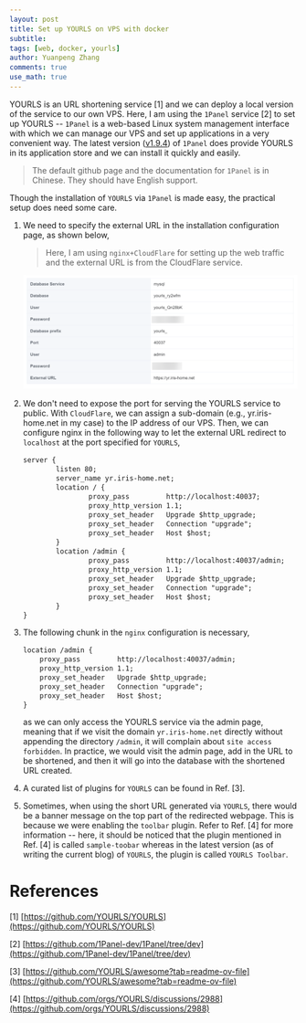 ```yaml
---
layout: post
title: Set up YOURLS on VPS with docker
subtitle:
tags: [web, docker, yourls]
author: Yuanpeng Zhang
comments: true
use_math: true
---
```


YOURLS is an URL shortening service [1] and we can deploy a local version of the service to our own
VPS. Here, I am using the `1Panel` service [2] to set up YOURLS -- `1Panel` is a web-based Linux system
management interface with which we can manage our VPS and set up applications in a very convenient way.
The latest version ([v1.9.4](https://github.com/1Panel-dev/1Panel/releases/tag/v1.9.4)) of `1Panel` does
provide YOURLS in its application store and we can install it quickly and easily.

> The default github page and the documentation for `1Panel` is in Chinese. They should have English support.

Though the installation of `YOURLS` via `1Panel` is made easy, the practical setup does need some care.

1. We need to specify the external URL in the installation configuration page, as shown below,

    > Here, I am using `nginx+CloudFlare` for setting up the web traffic and the external URL is from the CloudFlare service.

    <p align='center'>
    <img src="/assets/img/posts/yourls.png"
       style="border:none;"
       width="600"
       alt="yourls"
       title="yourls" />
    </p>

2. We don't need to expose the port for serving the YOURLS service to public. With `CloudFlare`, we
can assign a sub-domain (e.g., yr.iris-home.net in my case) to the IP address of our VPS. Then, we
can configure nginx in the following way to let the external URL redirect to `localhost` at the port
specified for `YOURLS`,

    ```
    server {
            listen 80;
            server_name yr.iris-home.net;
            location / {
                    proxy_pass         http://localhost:40037;
                    proxy_http_version 1.1;
                    proxy_set_header   Upgrade $http_upgrade;
                    proxy_set_header   Connection "upgrade";
                    proxy_set_header   Host $host;
            }
            location /admin {
                    proxy_pass         http://localhost:40037/admin;
                    proxy_http_version 1.1;
                    proxy_set_header   Upgrade $http_upgrade;
                    proxy_set_header   Connection "upgrade";
                    proxy_set_header   Host $host;
            }
    }
    ```

3. The following chunk in the `nginx` configuration is necessary,

    ```
    location /admin {
        proxy_pass         http://localhost:40037/admin;
        proxy_http_version 1.1;
        proxy_set_header   Upgrade $http_upgrade;
        proxy_set_header   Connection "upgrade";
        proxy_set_header   Host $host;
    }
    ```

    as we can only access the YOURLS service via the admin page, meaning that if we visit the domain
    `yr.iris-home.net` directly without appending the directory `/admin`, it will complain about
    `site access forbidden`. In practice, we would visit the admin page, add in the URL to be shortened,
    and then it will go into the database with the shortened URL created.

4. A curated list of plugins for `YOURLS` can be found in Ref. [3].

5. Sometimes, when using the short URL generated via `YOURLS`, there would be a banner message on the top part of
the redirected webpage. This is because we were enabling the `toolbar` plugin. Refer to Ref. [4] for more
information -- here, it should be noticed that the plugin mentioned in Ref. [4] is called `sample-toobar` whereas
in the latest version (as of writing the current blog) of `YOURLS`, the plugin is called `YOURLS Toolbar`.

References
===

[1] [https://github.com/YOURLS/YOURLS](https://github.com/YOURLS/YOURLS)

[2] [https://github.com/1Panel-dev/1Panel/tree/dev](https://github.com/1Panel-dev/1Panel/tree/dev)

[3] [https://github.com/YOURLS/awesome?tab=readme-ov-file](https://github.com/YOURLS/awesome?tab=readme-ov-file)

[4] [https://github.com/orgs/YOURLS/discussions/2988](https://github.com/orgs/YOURLS/discussions/2988)
